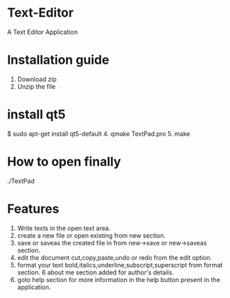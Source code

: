 # Text-Editor
A Text Editor Application
# Installation guide
1. Download zip
2. Unzip the file
# install qt5
$ sudo apt-get install qt5-default
4. qmake TextPad.pro
5. make
# How to open finally
./TextPad
# Features
1. Write texts in the open text area.
2. create a new file or open existing from new section.
3. save or saveas the created file in from new->save or new->saveas section.
4. edit the document cut,copy,paste,undo or redo from the edit option.
5. format your text bold,italics,underline,subscript,superscript from format section.
6 about me section added for author's details.
7. goto help section for more information in the help button present in the application.
